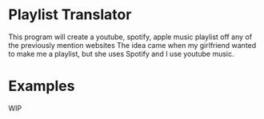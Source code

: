 # Playlist Translator
This program will create a youtube, spotify, apple music playlist off any of the previously mention websites
The idea came when my girlfriend wanted to make me a playlist, but she uses Spotify and I use youtube music.

# Examples
WIP
